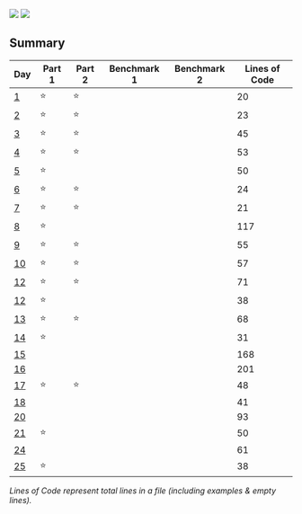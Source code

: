![](https://img.shields.io/badge/days%20completed-17-red)
![](https://img.shields.io/badge/stars%20⭐-28-yellow)

## Summary
|       Day         |Part 1|Part 2|Benchmark 1|Benchmark 2|Lines of Code|
|-------------------|------|------|-----------|-----------|-------------|
| [1](./day_01.py)  |⭐   |⭐    |           |           |    20       |
| [2](./day_02.py)  |⭐   |⭐    |           |           |    23       |
| [3](./day_03.py)  |⭐   |⭐    |           |           |    45       |
| [4](./day_04.py)  |⭐   |⭐    |           |           |    53       |
| [5](./day_05.py)  |⭐   |      |           |           |    50       |
| [6](./day_06.py)  |⭐   |⭐    |           |           |    24       |
| [7](./day_07.py)  |⭐   |⭐    |           |           |    21       |
| [8](./day_08.py)  |⭐   |      |           |           |    117      |
| [9](./day_09.py)  |⭐   |⭐    |           |           |    55       |
| [10](./day_10.py) |⭐   |⭐    |           |           |    57       |
| [12](./day_11.py) |⭐   |⭐    |           |           |    71       |
| [12](./day_12.py) |⭐   |      |           |           |    38       |
| [13](./day_13.py) |⭐   |⭐    |           |           |    68       |
| [14](./day_14.py) |⭐   |      |           |           |    31       |
| [15](./day_15.py) |     |      |           |           |    168      |
| [16](./day_16.py) |     |      |           |           |    201      |
| [17](./day_17.py) |⭐   |⭐    |           |           |    48       |
| [18](./day_18.py) |     |       |           |           |    41      |
| [20](./day_20.py) |     |       |           |           |    93      |
| [21](./day_21.py) |⭐   |       |           |           |    50      |
| [24](./day_24.py) |     |       |           |           |    61      |
| [25](./day_25.py) |⭐   |       |           |           |    38      |

*Lines of Code represent total lines in a file (including examples & empty lines).*
